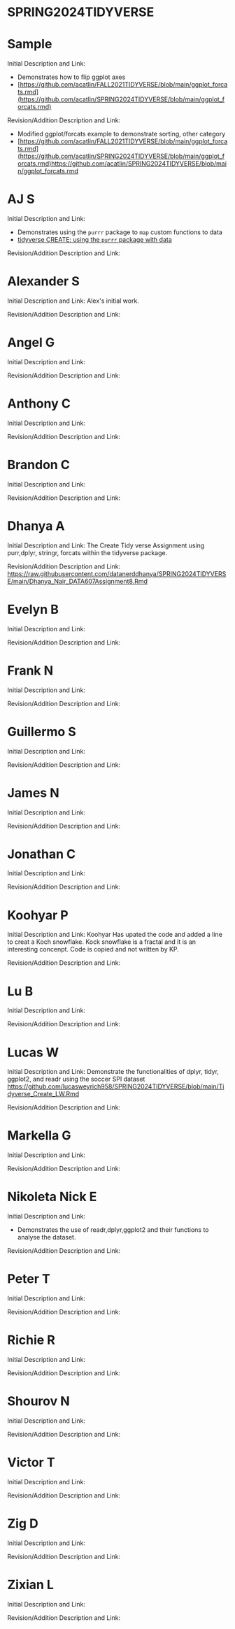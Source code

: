 # SPRING2024TIDYVERSE

# Sample
Initial Description and Link: 
* Demonstrates how to flip ggplot axes
* [https://github.com/acatlin/FALL2021TIDYVERSE/blob/main/ggplot_forcats.rmd](https://github.com/acatlin/SPRING2024TIDYVERSE/blob/main/ggplot_forcats.rmd)


Revision/Addition Description and Link:
* Modified ggplot/forcats example to demonstrate sorting, other category
* [https://github.com/acatlin/FALL2021TIDYVERSE/blob/main/ggplot_forcats.rmd](https://github.com/acatlin/SPRING2024TIDYVERSE/blob/main/ggplot_forcats.rmd)https://github.com/acatlin/SPRING2024TIDYVERSE/blob/main/ggplot_forcats.rmd

# AJ S

Initial Description and Link:
* Demonstrates using the `purrr` package to `map` custom functions to data
* [tidyverse CREATE: using the `purrr` package with data](https://github.com/annejscott/DATA607/raw/main/assignments/tidyverse/straumanscott-tidyverse-purr.rmd)

Revision/Addition Description and Link:


# Alexander S

Initial Description and Link:
Alex's initial work.

Revision/Addition Description and Link:


# Angel G

Initial Description and Link:

Revision/Addition Description and Link:


# Anthony C

Initial Description and Link:

Revision/Addition Description and Link:


# Brandon C

Initial Description and Link:

Revision/Addition Description and Link:


# Dhanya A

Initial Description and Link:
The Create Tidy verse Assignment using purr,dplyr, stringr, forcats within the tidyverse package.

Revision/Addition Description and Link:
https://raw.githubusercontent.com/datanerddhanya/SPRING2024TIDYVERSE/main/Dhanya_Nair_DATA607Assignment8.Rmd


# Evelyn B

Initial Description and Link:

Revision/Addition Description and Link:


# Frank N

Initial Description and Link:

Revision/Addition Description and Link:


# Guillermo S

Initial Description and Link:

Revision/Addition Description and Link:


# James N

Initial Description and Link:

Revision/Addition Description and Link:


# Jonathan C

Initial Description and Link:

Revision/Addition Description and Link:


# Koohyar P

Initial Description and Link:
Koohyar Has upated the code and added a line to creat a Koch snowflake. Kock snowflake is a fractal and it is an interesting concenpt. Code is copied and not written by KP.

Revision/Addition Description and Link:


# Lu B

Initial Description and Link:

Revision/Addition Description and Link:


# Lucas W

Initial Description and Link:
Demonstrate the functionalities of dplyr, tidyr, ggplot2, and readr using the soccer SPI dataset
https://github.com/lucasweyrich958/SPRING2024TIDYVERSE/blob/main/Tidyverse_Create_LW.Rmd

Revision/Addition Description and Link:


# Markella G

Initial Description and Link:

Revision/Addition Description and Link:


# Nikoleta Nick E

Initial Description and Link:
* Demonstrates the use of readr,dplyr,ggplot2 and their functions to analyse the dataset.


Revision/Addition Description and Link:


# Peter T

Initial Description and Link:

Revision/Addition Description and Link:


# Richie R

Initial Description and Link:

Revision/Addition Description and Link:


# Shourov N

Initial Description and Link:

Revision/Addition Description and Link:


# Victor T

Initial Description and Link:

Revision/Addition Description and Link:


# Zig D

Initial Description and Link:

Revision/Addition Description and Link:


# Zixian L

Initial Description and Link:

Revision/Addition Description and Link:




